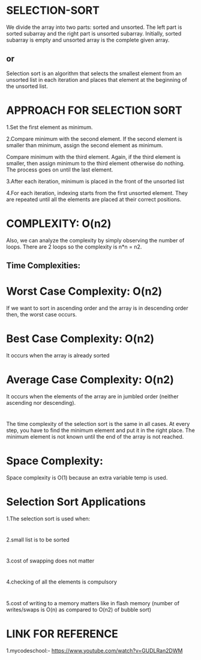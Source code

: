 # SELECTION-SORT

 We divide the array into two parts: sorted and unsorted. The left part is sorted subarray and the right part is unsorted subarray. Initially, sorted subarray is empty and unsorted array is the complete given array. 
 ##  or
Selection sort is an algorithm that selects the smallest element from an unsorted list in each iteration and places that element at the beginning of the unsorted list. 
 
# APPROACH FOR SELECTION SORT

1.Set the first element as minimum.

2.Compare minimum with the second element. If the second element is smaller than minimum, assign the second element as minimum.

Compare minimum with the third element. Again, if the third element is smaller, then assign minimum to the third element otherwise do nothing. The process goes on until the last element.

3.After each iteration, minimum is placed in the front of the unsorted list

4.For each iteration, indexing starts from the first unsorted element. They are repeated until all the elements are placed at their correct positions.

# COMPLEXITY: O(n2)

Also, we can analyze the complexity by simply observing the number of loops. There are 2 loops so the complexity is n*n = n2.

## Time Complexities:

# Worst Case Complexity: O(n2)
If we want to sort in ascending order and the array is in descending order then, the worst case occurs.
# Best Case Complexity: O(n2)
It occurs when the array is already sorted
# Average Case Complexity: O(n2)
It occurs when the elements of the array are in jumbled order (neither ascending nor descending).
# 

The time complexity of the selection sort is the same in all cases. At every step, you have to find the minimum element and put it in the right place. The minimum element is not known until the end of the array is not reached.


# Space Complexity:

Space complexity is O(1) because an extra variable temp is used.

# Selection Sort Applications
1.The selection sort is used when:
#
2.small list is to be sorted
#
3.cost of swapping does not matter
#
4.checking of all the elements is compulsory
#
5.cost of writing to a memory matters like in flash memory (number of writes/swaps is O(n) as compared to O(n2) of bubble sort)

# LINK FOR REFERENCE
1.mycodeschool:-
https://www.youtube.com/watch?v=GUDLRan2DWM
